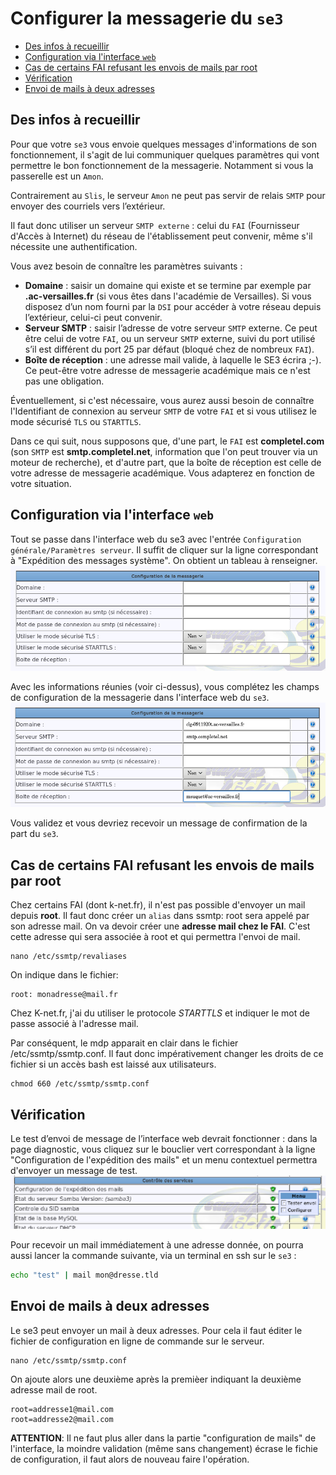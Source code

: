 # Configurer la messagerie du `se3`

* [Des infos à recueillir](#des-infos-à-recueillir)
* [Configuration via l'interface `web`](#configuration-via-linterface-web)
* [Cas de certains FAI refusant les envois de mails par root](#cas-de-certains-fai-refusant-les-envois-de-mails-par-root)
* [Vérification](#vérification)
* [Envoi de mails à deux adresses](#envoi-de-mail-à-deux-adresses)

## Des infos à recueillir

Pour que votre `se3` vous envoie quelques messages d'informations de son fonctionnement, il s'agit de lui communiquer quelques paramètres qui vont permettre le bon fonctionnement de la messagerie. Notamment si vous la passerelle est un `Amon`.

Contrairement au `Slis`, le serveur `Amon` ne peut pas servir de relais `SMTP` pour envoyer des courriels vers l’extérieur.

Il faut donc utiliser un serveur `SMTP externe` : celui du `FAI` (Fournisseur d'Accès à Internet) du réseau de l'établissement peut convenir, même s'il nécessite une authentification.

Vous avez besoin de connaître les paramètres suivants :

* **Domaine** : saisir un domaine qui existe et se termine par exemple par **.ac-versailles.fr** (si vous êtes dans l'académie de Versailles). Si vous disposez d’un nom fourni par la `DSI` pour accéder à votre réseau depuis l’extérieur, celui-ci peut convenir.
* **Serveur SMTP** : saisir l’adresse de votre serveur `SMTP` externe. Ce peut être celui de votre `FAI`, ou un serveur `SMTP` externe, suivi du port utilisé s’il est différent du port 25 par défaut (bloqué chez de nombreux `FAI`).
* **Boîte de réception** : une adresse mail valide, à laquelle le SE3 écrira ;-). Ce peut-être votre adresse de messagerie académique mais ce n'est pas une obligation.

Éventuellement, si c'est nécessaire, vous aurez aussi besoin de connaître l'Identifiant de connexion au serveur `SMTP` de votre `FAI` et si vous utilisez le mode sécurisé `TLS` ou `STARTTLS`.

Dans ce qui suit, nous supposons que, d'une part, le `FAI` est **completel.com** (son `SMTP` est **smtp.completel.net**, information que l'on peut trouver via un moteur de recherche), et d'autre part, que la boîte de réception est celle de votre adresse de messagerie académique. Vous adapterez en fonction de votre situation.


## Configuration via l'interface `web`

Tout se passe dans l'interface web du se3 avec l'entrée `Configuration générale/Paramètres serveur`. Il suffit de cliquer sur la ligne correspondant à "Expédition des messages système". On obtient un tableau à renseigner.
![messagerie_01](images/messagerie_01.png)

Avec les informations réunies (voir ci-dessus), vous complétez les champs de configuration de la messagerie dans l'interface web du `se3`.
![messagerie_03](images/messagerie_03.png)

Vous validez et vous devriez recevoir un message de confirmation de la part du `se3`.

## Cas de certains FAI refusant les envois de mails par root

Chez certains FAI (dont k-net.fr), il n'est pas possible d'envoyer un mail depuis **root**. Il faut donc créer un `alias` dans ssmtp: root sera appelé par son adresse mail. On va devoir créer une **adresse mail chez le FAI**. C'est cette adresse qui sera associée à root et qui permettra l'envoi de mail.

```
nano /etc/ssmtp/revaliases
```

On indique dans le fichier:

```
root: monadresse@mail.fr
```

Chez K-net.fr, j'ai du utiliser le protocole *STARTTLS* et indiquer le mot de passe associé à l'adresse mail.

Par conséquent, le mdp apparait en clair dans le fichier /etc/ssmtp/ssmtp.conf. Il faut donc impérativement changer les droits de ce fichier si un accès bash est laissé aux utilisateurs.

```
chmod 660 /etc/ssmtp/ssmtp.conf
```
## Vérification

Le test d’envoi de message de l’interface web devrait fonctionner : dans la page diagnostic, vous cliquez sur le bouclier vert correspondant à la ligne "Configuration de l'expédition des mails" et un menu contextuel permettra d'envoyer un message de test.
![messagerie_02](images/messagerie_02.png)

Pour recevoir un mail immédiatement à une adresse donnée, on pourra aussi lancer la commande suivante, via un terminal en ssh sur le `se3` :

```sh
echo "test" | mail mon@dresse.tld
```

## Envoi de mails à deux adresses
Le se3 peut envoyer un mail à deux adresses. Pour cela il faut éditer le fichier de configuration en ligne de commande sur le serveur.
```
nano /etc/ssmtp/ssmtp.conf 
```
On ajoute alors une deuxième après la premièer indiquant la deuxième adresse mail de root.

```
root=addresse1@mail.com
root=addresse2@mail.com
```
**ATTENTION**: Il ne faut plus aller dans la partie "configuration de mails" de l'interface, la moindre validation (même sans changement) écrase le fichie de configuration, il faut alors de nouveau faire l'opération.
